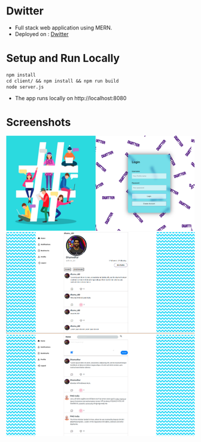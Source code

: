 # Dwitter
* Full stack web application using MERN. 
* Deployed on : [Dwitter](https://dwitter0.herokuapp.com)

# Setup and Run Locally
```shell
npm install
cd client/ && npm install && npm run build
node server.js
```
* The app runs locally on http://localhost:8080

# Screenshots
<img src="https://github.com/Dhamodhar-DDR/Dwitter/blob/master/client/public/readme_img1.png" width="600" >
<img src="https://github.com/Dhamodhar-DDR/Dwitter/blob/master/client/public/readme_img2.png" width="600" >
<img src="https://github.com/Dhamodhar-DDR/Dwitter/blob/master/client/public/readme_img3.png" width="600" >
